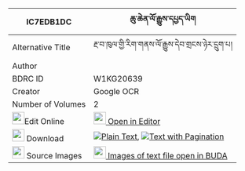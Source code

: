 |IC7EDB1DC|ཆུ་ཆེན་ལོ་རྒྱུས་དཔྱད་ཡིག 
| --- | --- 
|Alternative Title |རྔ་བ་ཁུལ་གྱི་རིག་གནས་ལོ་རྒྱུས་དེབ་གྲངས་ཉེར་དྲུག་པ།
|Author | 
|BDRC ID | W1KG20639
|Creator | Google OCR
|Number of Volumes| 2
|<img width="25" src="https://img.icons8.com/color/25/000000/edit-property.png">Edit Online| [<img width="25" src="https://avatars.githubusercontent.com/u/45091458?s=200&v=4"> Open in Editor](http://editor.openpecha.org/IC7EDB1DC)
|<img width="25" src="https://img.icons8.com/fluent/48/000000/download-2.png"/>  Download | [![](https://img.icons8.com/color/20/000000/txt.png)Plain Text](https://github.com/Openpecha/IC7EDB1DC/releases/download/v2/chuchen_logyu_che_yik_plain_IC7EDB1DC.zip), [![](https://img.icons8.com/color/20/000000/txt.png)Text with Pagination](https://github.com/Openpecha/IC7EDB1DC/releases/download/v2/chuchen_logyu_che_yik_pages_IC7EDB1DC.zip)
|<img width="25" src="https://img.icons8.com/plasticine/100/000000/pictures-folder.png"/>  Source Images | [<img width="25" src="https://library.bdrc.io/icons/BUDA-small.svg"> Images of text file open in BUDA](https://library.bdrc.io/show/bdr:W1KG20639)